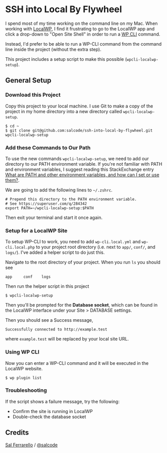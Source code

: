 # SSH into Local By Flywheel

I spend most of my time working on the command line on my Mac.  When working with [LocalWP](https://localwp.com/), I find it frustrating to go to the LocalWP app and click a drop-down to "Open Site Shell" in order to run a [WP CLI](https://wp-cli.org) command.

Instead, I'd prefer to be able to run a WP-CLI command from the command line inside the project (without the extra step).

This project includes a setup script to make this possible (`wpcli-localwp-setup`).

## General Setup

### Download this Project

Copy this project to your local machine.  I use Git to make a copy of the project
in my home directory into a new directory called `wpcli-localwp-setup`.

```
$ cd ~
$ git clone git@github.com:salcode/ssh-into-local-by-flywheel.git wpcli-localwp-setup
```

### Add these Commands to Our Path

To use the new commands `wpcli-localwp-setup`, we need to add our directory
to our PATH environment variable. If you're not familiar with PATH and environment
variables, I suggest reading this StackExchange entry
[What are PATH and other environment variables, and how can I set or use them?](https://superuser.com/q/284342).

We are going to add the following lines to `~/.zshrc`.

```
# Prepend this directory to the PATH environment variable.
# See https://superuser.com/q/284342
export PATH=~/wpcli-localwp-setup:$PATH
```

Then exit your terminal and start it once again.

### Setup for a LocalWP Site

To setup WP-CLI to work, you need to add `wp-cli.local.yml` and `wp-cli.local.php` to your project root directory (i.e. next to `app/`, `conf/`, and `logs/`). I've added a helper script to do just this.

Navigate to the root directory of your project.  When you run `ls` you should see

```
app     conf    logs
```

Then run the helper script in this project

```
$ wpcli-localwp-setup
```

Then you'll be prompted for the **Database socket**, which can be found in the LocalWP interface under your Site > DATABASE settings.

Then you should see a Success message,

```
Successfully connected to http://example.test
```

where `example.test` will be replaced by your local site URL.

### Using WP CLI

Now you can enter a WP-CLI command and it will be executed in the LocalWP website.

```
$ wp plugin list
```

### Troubleshooting

If the script shows a failure message, try the following:

- Confirm the site is running in LocalWP
- Double-check the database socket

## Credits

[Sal Ferrarello](https://salferrarello.com) / [@salcode](https://twitter.com/salcode)
